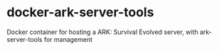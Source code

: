 # docker-ark-server-tools
Docker container for hosting a ARK: Survival Evolved server, with ark-server-tools for management
